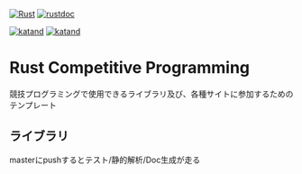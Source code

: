 [![Rust](https://github.com/katandps/rust_lib_for_comp/actions/workflows/rust.yml/badge.svg?branch=master)](https://github.com/katandps/rust_lib_for_comp/actions/workflows/rust.yml)
[![rustdoc](https://img.shields.io/badge/Doc-GitHubPages-brightgreen)](https://katandps.github.io/rust_lib_for_comp/)

[![katand](https://img.shields.io/endpoint?url=https%3A%2F%2Fatcoder-badges.now.sh%2Fapi%2Fatcoder%2Fjson%2Fkatand)](https://atcoder.jp/users/katand)
[![katand](https://img.shields.io/endpoint?url=https%3A%2F%2Fatcoder-badges.now.sh%2Fapi%2Fcodeforces%2Fjson%2Fkatand)](https://codeforces.com/profile/katand)

# Rust Competitive Programming

競技プログラミングで使用できるライブラリ及び、各種サイトに参加するためのテンプレート

## ライブラリ

masterにpushするとテスト/静的解析/Doc生成が走る
